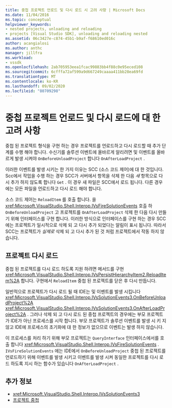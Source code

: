```yaml
---
title: 중첩 프로젝트 언로드 및 다시 로드 시 고려 사항 | Microsoft Docs
ms.date: 11/04/2016
ms.topic: conceptual
helpviewer_keywords:
- nested projects, unloading and reloading
- projects [Visual Studio SDK], unloading and reloading nested
ms.assetid: 06c3427e-c874-45b1-b9af-f68610ed016c
author: acangialosi
ms.author: anthc
manager: jillfra
ms.workload:
- vssdk
ms.openlocfilehash: 2ab705953eea1fcac99883bb4f88c0e95eced108
ms.sourcegitcommit: 6cfffa72af599a9d667249caaaa411bb28ea69fd
ms.translationtype: MT
ms.contentlocale: ko-KR
ms.lasthandoff: 09/02/2020
ms.locfileid: "80709298"
---
```

# <a name="considerations-for-unloading-and-reloading-nested-projects"></a>중첩 프로젝트 언로드 및 다시 로드에 대 한 고려 사항

중첩 된 프로젝트 형식을 구현 하는 경우 프로젝트를 언로드하고 다시 로드할 때 추가 단계를 수행 해야 합니다. 수신기를 솔루션 이벤트에 올바르게 알리려면 및 이벤트를 올바르게 발생 시켜야 `OnBeforeUnloadProject` 합니다 `OnAfterLoadProject` .

이러한 이벤트를 발생 시키는 한 가지 이유는 SCC (소스 코드 제어)에 대 한 것입니다. Scc에서 작업을 수행 하는 경우 SCC가 서버에서 항목을 삭제 한 다음 *새* 항목으로 다시 추가 하지 않도록 합니다 `Get` . 이 경우 새 파일은 SCC에서 로드 됩니다. 다른 경우에는 모든 파일을 언로드하고 다시 로드 해야 합니다.

소스 코드 제어는 `ReloadItem` 를 호출 합니다. 을 <xref:Microsoft.VisualStudio.Shell.Interop.IVsFireSolutionEvents> 호출 하 `OnBeforeUnloadProject` 고 프로젝트를 `OnAfterLoadProject` 삭제 한 다음 다시 만들기 위해 인터페이스를 구현 합니다. 이러한 방식으로 인터페이스를 구현 하는 경우 SCC에는 프로젝트가 일시적으로 삭제 되 고 다시 추가 되었다는 알림이 표시 됩니다. 따라서 SCC는 프로젝트가 *실제로* 삭제 되 고 다시 추가 된 것 처럼 프로젝트에서 작동 하지 않습니다.

## <a name="reload-projects"></a>프로젝트 다시 로드

중첩 된 프로젝트를 다시 로드 하도록 지원 하려면 메서드를 구현 <xref:Microsoft.VisualStudio.Shell.Interop.IVsPersistHierarchyItem2.ReloadItem%2A> 합니다. 구현에서 `ReloadItem` 중첩 된 프로젝트를 닫은 후 다시 만듭니다.

일반적으로 프로젝트가 다시 로드 될 때 IDE는 및 이벤트를 발생 시킵니다 <xref:Microsoft.VisualStudio.Shell.Interop.IVsSolutionEvents3.OnBeforeUnloadProject%2A> <xref:Microsoft.VisualStudio.Shell.Interop.IVsSolutionEvents3.OnAfterLoadProject%2A> . 그러나 삭제 되 고 다시 로드 된 중첩 프로젝트의 경우에는 부모 프로젝트가 IDE가 아닌 프로세스를 시작 합니다. 부모 프로젝트가 솔루션 이벤트를 발생 시 키 지 않고 IDE에 프로세스의 초기화에 대 한 정보가 없으므로 이벤트는 발생 하지 않습니다.

이 프로세스를 처리 하기 위해 부모 프로젝트는 `QueryInterface` 인터페이스에서를 호출 합니다 <xref:Microsoft.VisualStudio.Shell.Interop.IVsFireSolutionEvents> . `IVsFireSolutionEvents` 에는 IDE에서 `OnBeforeUnloadProject` 중첩 된 프로젝트를 언로드하기 위해 이벤트를 발생 시키고 이벤트를 발생 시켜 동일한 프로젝트를 다시 로드 하도록 지시 하는 함수가 있습니다 `OnAfterLoadProject` .

## <a name="see-also"></a>추가 정보

- <xref:Microsoft.VisualStudio.Shell.Interop.IVsSolutionEvents3>
- [프로젝트 중첩](../../extensibility/internals/nesting-projects.md)
